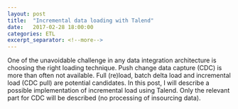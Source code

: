 ```yaml
---
layout: post
title:  "Incremental data loading with Talend"
date:   2017-02-28 18:00:00
categories: ETL
excerpt_separator: <!--more-->
---
```


One of the unavoidable challenge in any data integration architecture is choosing the right loading technique. Push change data capture (CDC) is more than often not available. Full (re)load, batch delta load and incremental load (CDC pull) are potential candidates. In this post, I will describe a possible implementation of incremental load using Talend. Only the relevant part for CDC will be described (no processing of insourcing data).

<!--more-->


